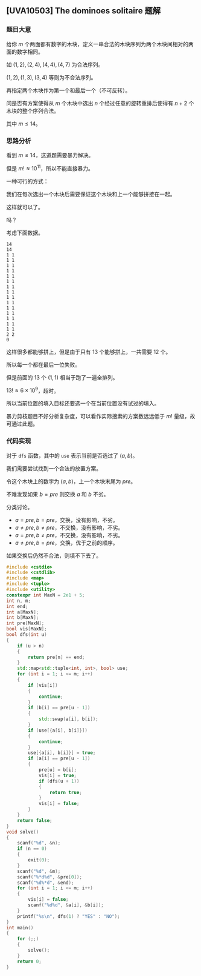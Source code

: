 ## [UVA10503] The dominoes solitaire 题解

### 题目大意

给你 $m$ 个两面都有数字的木块，定义一串合法的木块序列为两个木块间相对的两面的数字相同。

如 $(1, 2), (2, 4), (4, 4), (4, 7)$ 为合法序列。

$(1, 2), (1, 3), (3, 4)$ 等则为不合法序列。

再指定两个木块作为第一个和最后一个（不可反转）。

问是否有方案使得从 $m$ 个木块中选出 $n$ 个经过任意的旋转重排后使得有 $n + 2$ 个木块的整个序列合法。

其中 $m \le 14$。

### 思路分析

看到 $m \le 14$，这道题需要暴力解决。

但是 $m! \approx 10^{11}$，所以不能直接暴力。

一种可行的方式：

我们在每次选出一个木块后需要保证这个木块和上一个能够拼接在一起。

这样就可以了。

吗？

考虑下面数据。

```plain
14
14
1 1
1 1
1 1
1 1
1 1
1 1
1 1
1 1
1 1
1 1
1 1
1 1
1 1
1 1
1 1
2 2
0
```

这样很多都能够拼上，但是由于只有 $13$ 个能够拼上，一共需要 $12$ 个。

所以每一个都在最后一位失败。

但是前面的 $13$ 个 $(1, 1)$ 相当于跑了一遍全排列。

$13! \approx 6 \times 10^9$，超时。

所以当前位置的填入目标还要选一个在当前位置没有试过的填入。

暴力剪枝题目不好分析复杂度，可以看作实际搜索的方案数远远低于 $m!$ 量级，故可通过此题。

### 代码实现

对于 `dfs` 函数，其中的 `use` 表示当前是否选过了 $(a, b)$。

我们需要尝试找到一个合法的放置方案。

令这个木块上的数字为 $(a, b)$，上一个木块末尾为 $pre$。

不难发现如果 $b = pre$ 则交换 $a$ 和 $b$ 不劣。

分类讨论。

- $a = pre, b = pre$，交换，没有影响，不劣。
- $a \not = pre, b \not = pre$，不交换，没有影响，不劣。
- $a = pre, b \not = pre$，不交换，没有影响，不劣。
- $a \not = pre, b = pre$，交换，优于之前的顺序。

如果交换后仍然不合法，则填不下去了。

```cpp
#include <cstdio>
#include <cstdlib>
#include <map>
#include <tuple>
#include <utility>
constexpr int MaxN = 2e1 + 5;
int n, m;
int end;
int a[MaxN];
int b[MaxN];
int pre[MaxN];
bool vis[MaxN];
bool dfs(int u)
{
    if (u > n)
    {
        return pre[n] == end;
    }
    std::map<std::tuple<int, int>, bool> use;
    for (int i = 1; i <= m; i++)
    {
        if (vis[i])
        {
            continue;
        }
        if (b[i] == pre[u - 1])
        {
            std::swap(a[i], b[i]);
        }
        if (use[{a[i], b[i]}])
        {
            continue;
        }
        use[{a[i], b[i]}] = true;
        if (a[i] == pre[u - 1])
        {
            pre[u] = b[i];
            vis[i] = true;
            if (dfs(u + 1))
            {
                return true;
            }
            vis[i] = false;
        }
    }
    return false;
}
void solve()
{
    scanf("%d", &n);
    if (n == 0)
    {
        exit(0);
    }
    scanf("%d", &m);
    scanf("%*d%d", &pre[0]);
    scanf("%d%*d", &end);
    for (int i = 1; i <= m; i++)
    {
        vis[i] = false;
        scanf("%d%d", &a[i], &b[i]);
    }
    printf("%s\n", dfs(1) ? "YES" : "NO");
}
int main()
{
    for (;;)
    {
        solve();
    }
    return 0;
}

```

